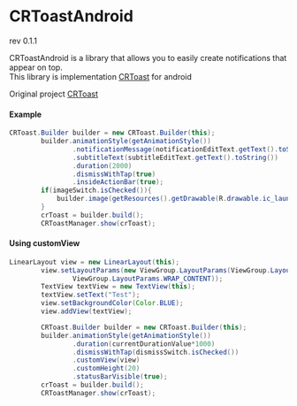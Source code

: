CRToastAndroid 
==============
rev 0.1.1

CRToastAndroid is a library that allows you to easily create notifications that appear on top. <br>
This library is implementation [CRToast](https://github.com/cruffenach/CRToast) for android 

Original project [CRToast](https://github.com/cruffenach/CRToast)

#### Example

```	java
CRToast.Builder builder = new CRToast.Builder(this);
        builder.animationStyle(getAnimationStyle())
                .notificationMessage(notificationEditText.getText().toString())
                .subtitleText(subtitleEditText.getText().toString())
                .duration(2000)
                .dismissWithTap(true)
                .insideActionBar(true);
        if(imageSwitch.isChecked()){
            builder.image(getResources().getDrawable(R.drawable.ic_launcher));
        }
        crToast = builder.build();
        CRToastManager.show(crToast);
```
#### Using customView

```	java
LinearLayout view = new LinearLayout(this);
        view.setLayoutParams(new ViewGroup.LayoutParams(ViewGroup.LayoutParams.MATCH_PARENT,
                ViewGroup.LayoutParams.WRAP_CONTENT));
        TextView textView = new TextView(this);
        textView.setText("Test");
        view.setBackgroundColor(Color.BLUE);
        view.addView(textView);

        CRToast.Builder builder = new CRToast.Builder(this);
        builder.animationStyle(getAnimationStyle())
                .duration(currentDurationValue*1000)
                .dismissWithTap(dismissSwitch.isChecked())
                .customView(view)
                .customHeight(20)
                .statusBarVisible(true);
        crToast = builder.build();
        CRToastManager.show(crToast);
```
